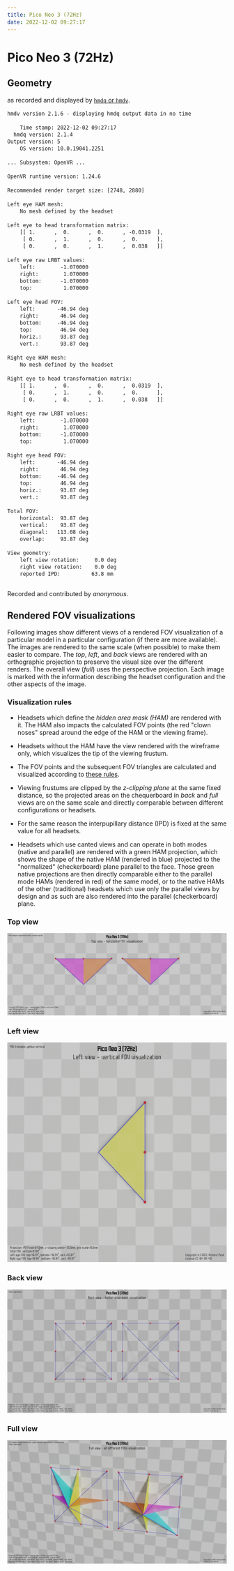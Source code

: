 ```yaml
---
title: Pico Neo 3 (72Hz)
date: 2022-12-02 09:27:17
---
```

# Pico Neo 3 (72Hz)

## Geometry

as recorded and displayed by [`hmdq` or `hmdv`](https://github.com/risa2000/hmdq).
```
hmdv version 2.1.6 - displaying hmdq output data in no time

    Time stamp: 2022-12-02 09:27:17
  hmdq version: 2.1.4
Output version: 5
    OS version: 10.0.19041.2251

... Subsystem: OpenVR ...

OpenVR runtime version: 1.24.6

Recommended render target size: [2748, 2880]

Left eye HAM mesh:
    No mesh defined by the headset

Left eye to head transformation matrix:
    [[ 1.      ,  0.      ,  0.      , -0.0319  ],
     [ 0.      ,  1.      ,  0.      ,  0.      ],
     [ 0.      ,  0.      ,  1.      ,  0.038   ]]

Left eye raw LRBT values:
    left:        -1.070000
    right:        1.070000
    bottom:      -1.070000
    top:          1.070000

Left eye head FOV:
    left:       -46.94 deg
    right:       46.94 deg
    bottom:     -46.94 deg
    top:         46.94 deg
    horiz.:      93.87 deg
    vert.:       93.87 deg

Right eye HAM mesh:
    No mesh defined by the headset

Right eye to head transformation matrix:
    [[ 1.      ,  0.      ,  0.      ,  0.0319  ],
     [ 0.      ,  1.      ,  0.      ,  0.      ],
     [ 0.      ,  0.      ,  1.      ,  0.038   ]]

Right eye raw LRBT values:
    left:        -1.070000
    right:        1.070000
    bottom:      -1.070000
    top:          1.070000

Right eye head FOV:
    left:       -46.94 deg
    right:       46.94 deg
    bottom:     -46.94 deg
    top:         46.94 deg
    horiz.:      93.87 deg
    vert.:       93.87 deg

Total FOV:
    horizontal:  93.87 deg
    vertical:    93.87 deg
    diagonal:   113.08 deg
    overlap:     93.87 deg

View geometry:
    left view rotation:     0.0 deg
    right view rotation:    0.0 deg
    reported IPD:          63.8 mm


```
Recorded and contributed by _anonymous_.

## Rendered FOV visualizations

Following images show different views of a rendered FOV visualization of a
particular model in a particular configuration (if there are more available).
The images are rendered to the same scale (when possible) to make them easier
to compare. The _top_, _left_, and _back_ views are rendered with an
orthographic projection to preserve the visual size over the different renders.
The overall view (_full_) uses the perspective projection. Each image is marked
with the information describing the headset configuration and the other aspects
of the image.

### Visualization rules

* Headsets which define the _hidden area mask (HAM)_ are rendered with it. The
  HAM also impacts the calculated FOV points (the red "clown noses" spread
  around the edge of the HAM or the viewing frame).

* Headsets without the HAM have the view rendered with the wireframe only, which
  visualizes the tip of the viewing frustum.

* The FOV points and the subsequent FOV triangles are calculated and visualized
  according to [these
  rules](https://risa2000.github.io/vrdocs/docs/hmd_fov_calculation).

* Viewing frustums are clipped by the _z-clipping plane_ at the same fixed
  distance, so the projected areas on the chequerboard in _back_ and _full_
  views are on the same scale and directly comparable between different
  configurations or headsets.

* For the same reason the interpupillary distance (IPD) is fixed at the same
  value for all headsets.

* Headsets which use canted views and can operate in both modes (native and
  parallel) are rendered with a green HAM projection, which shows the shape of
  the native HAM (rendered in blue) projected to the "normalized"
  (checkerboard) plane parallel to the face. Those green native projections are
  then directly comparable either to the parallel mode HAMs (rendered in red)
  of the same model, or to the native HAMs of the other (traditional) headsets
  which use only the parallel views by design and as such are also rendered
  into the parallel (checkerboard) plane.

### Top view
[![Pico Neo 3 (72Hz) - top view](../images/PicoNeo3_Native_R72_top.dmx.png)](../images/PicoNeo3_Native_R72_top.dmx.png)

### Left view
[![Pico Neo 3 (72Hz) - left view](../images/PicoNeo3_Native_R72_left.dmx.png)](../images/PicoNeo3_Native_R72_left.dmx.png)

### Back view
[![Pico Neo 3 (72Hz) - back view](../images/PicoNeo3_Native_R72_back.dmx.png)](../images/PicoNeo3_Native_R72_back.dmx.png)

### Full view
[![Pico Neo 3 (72Hz) - full view](../images/PicoNeo3_Native_R72_over.dmx.png)](../images/PicoNeo3_Native_R72_over.dmx.png)

